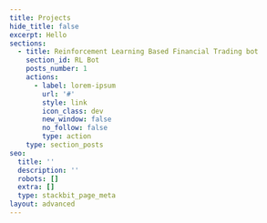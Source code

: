 ```yaml
---
title: Projects
hide_title: false
excerpt: Hello
sections:
  - title: Reinforcement Learning Based Financial Trading bot
    section_id: RL Bot
    posts_number: 1
    actions:
      - label: lorem-ipsum
        url: '#'
        style: link
        icon_class: dev
        new_window: false
        no_follow: false
        type: action
    type: section_posts
seo:
  title: ''
  description: ''
  robots: []
  extra: []
  type: stackbit_page_meta
layout: advanced
---
```


